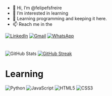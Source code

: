 - 👋 Hi, I’m @felipefsfreire
- 👀 I’m interested in learning
- 🌱 Learning programming and keeping it here.
- 📫 Reach me in the
  
[![LinkedIn](https://img.shields.io/badge/LinkedIn-0077B5?style=for-the-badge&logo=linkedin&logoColor=white)](https://www.linkedin.com/in/felipe-freire-406885171/)  [![Gmail](https://img.shields.io/badge/Gmail-333333?style=for-the-badge&logo=gmail&logoColor=red)](mailto:felipe.freire1983@gmail.com) [![WhatsApp](https://img.shields.io/badge/WhatsApp-25D366?style=for-the-badge&logo=whatsapp&logoColor=white)](https://wa.me/5521993195675)
#
![GitHub Stats](https://github-readme-stats.vercel.app/api?username=felipefsfreire&theme=transparent&bg_color=000&border_color=30A3DC&show_icons=true&icon_color=30A3DC&title_color=E94D5F&text_color=FFF) [![GitHub Streak](https://streak-stats.demolab.com/?user=felipefsfreire&theme=neon-dark&background=000&border=30A3DC&dates=FFF)](https://git.io/streak-stats)
# Learning

![Python](https://img.shields.io/badge/python-3670A0?style=for-the-badge&logo=python&logoColor=ffdd54) 
![JavaScript](https://img.shields.io/badge/JavaScript-F7DF1E?style=for-the-badge&logo=javascript&logoColor=black) 
![HTML5](https://img.shields.io/badge/HTML5-E34F26?style=for-the-badge&logo=html5&logoColor=white) 
![CSS3](https://img.shields.io/badge/CSS3-1572B6?style=for-the-badge&logo=css3&logoColor=white)
#

<!---
felipefsfreire/felipefsfreire is a ✨ special ✨ repository because its `README.md` (this file) appears on your GitHub profile.
You can click the Preview link to take a look at your changes.
--->
